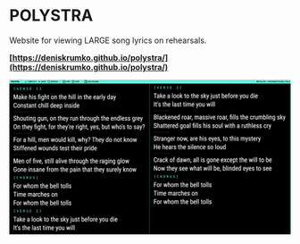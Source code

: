 # POLYSTRA
Website for viewing LARGE song lyrics on rehearsals.

**[https://deniskrumko.github.io/polystra/](https://deniskrumko.github.io/polystra/)**


![](https://raw.githubusercontent.com/deniskrumko/polystra/master/icons/preview.png)

